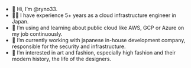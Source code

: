- 👋 Hi, I’m @ryno33.
- 🧑‍💻 I have experience 5+ years as a cloud infrastructure engineer in Japan.
- 🌱 I’m using and learning about public cloud like AWS, GCP or Azure on my job continuously.
- 🏢 I’m currently working with japanese in-house development company, responsible for the security and infrastructure.
- 👀 I’m interested in art and fashion, especially high fashion and their modern history, the life of the designers.

<!---
ryno33/ryno33 is a ✨ special ✨ repository because its `README.md` (this file) appears on your GitHub profile.
You can click the Preview link to take a look at your changes.
--->
